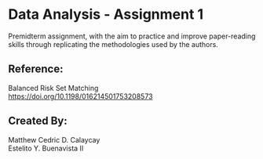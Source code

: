 # Data Analysis - Assignment 1
Premidterm assignment, with the aim to practice and improve paper-reading skills 
through replicating the methodologies used by the authors.

## Reference:
  Balanced Risk Set Matching\
  https://doi.org/10.1198/016214501753208573

## Created By:
  Matthew Cedric D. Calaycay\
  Estelito Y. Buenavista II
